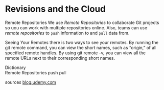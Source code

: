 # Revisions and the Cloud
Remote Repositories
We use *Remote Repositories* to collaborate Git projects so uou can work with multiple repositories online. Also, teams can use *remote repositories* to `push` information to and `pull` data from.

Seeing Your Remotes
there is two ways to see your remotes.
By running the git remote command, you can view the short names, such as “origin,” of all specified remote handles.
By using git remote -v, you can view all the remote URLs next to their corresponding short names.

Dictionary  
Remote Repositories
push
pull

sources
[blog.udemy.com](https://blog.udemy.com/git-tutorial-a-comprehensive-guide/#7)
